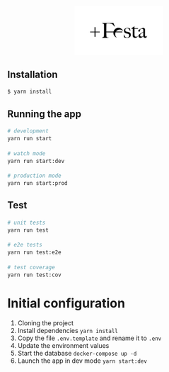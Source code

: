 <p align="center">
  <a href="#" target="blank"><img src="public/img/mesfesta.jpeg" width="200" alt="Mes Festa Logo" /></a>
</p>


## Installation

```bash
$ yarn install
```

## Running the app

```bash
# development
yarn run start

# watch mode
yarn run start:dev

# production mode
yarn run start:prod
```

## Test

```bash
# unit tests
yarn run test

# e2e tests
yarn run test:e2e

# test coverage
yarn run test:cov
```

# Initial configuration
1. Cloning the project
2. Install dependencies ```yarn install```
3. Copy the file ```.env.template``` and rename it to ```.env```
4. Update the environment values
5. Start the database ```docker-compose up -d```
6. Launch the app in dev mode ```yarn start:dev```
